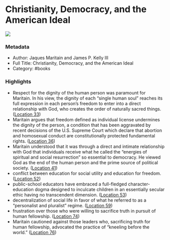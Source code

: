 # Christianity, Democracy, and the American Ideal

![](https://m.media-amazon.com/images/I/71EWIoC65HL._SY160.jpg)

### Metadata

- Author: Jaques Maritain and James P. Kelly III
- Full Title: Christianity, Democracy, and the American Ideal
- Category: #books

### Highlights

- Respect for the dignity of the human person was paramount for Maritain. In his view, the dignity of each “single human soul” reaches its full expression in each person’s freedom to enter into a direct relationship with God, who creates the order of naturally sacred things. ([Location 33](https://readwise.io/to_kindle?action=open&asin=B00915VHOI&location=33))
- Maritain argues that freedom defined as individual license undermines the dignity of the person, a condition that has been aggravated by recent decisions of the U.S. Supreme Court which declare that abortion and homosexual conduct are constitutionally protected fundamental rights. ([Location 36](https://readwise.io/to_kindle?action=open&asin=B00915VHOI&location=36))
- Maritain understood that it was through a direct and intimate relationship with God that individuals receive what he called the “energies of spiritual and social resurrection” so essential to democracy. He viewed God as the end of the human person and the prime source of political society. ([Location 41](https://readwise.io/to_kindle?action=open&asin=B00915VHOI&location=41))
- conflict between education for social utility and education for freedom. ([Location 52](https://readwise.io/to_kindle?action=open&asin=B00915VHOI&location=52))
- public-school educators have embraced a full-fledged character-education dogma designed to inculcate children in an essentially secular ethic having no transcendent dimension. ([Location 53](https://readwise.io/to_kindle?action=open&asin=B00915VHOI&location=53))
- decentralization of social life in favor of what he referred to as a “personalist and pluralist” regime. ([Location 59](https://readwise.io/to_kindle?action=open&asin=B00915VHOI&location=59))
- frustration over those who were willing to sacrifice truth in pursuit of human fellowship. ([Location 74](https://readwise.io/to_kindle?action=open&asin=B00915VHOI&location=74))
- Maritain cautioned against those leaders who, sacrificing truth for human fellowship, advocated the practice of “kneeling before the world.” ([Location 76](https://readwise.io/to_kindle?action=open&asin=B00915VHOI&location=76))

